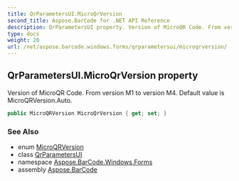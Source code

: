 ```yaml
---
title: QrParametersUI.MicroQrVersion
second_title: Aspose.BarCode for .NET API Reference
description: QrParametersUI property. Version of MicroQR Code. From version M1 to version M4. Default value is MicroQRVersion.Auto
type: docs
weight: 20
url: /net/aspose.barcode.windows.forms/qrparametersui/microqrversion/
---
```

## QrParametersUI.MicroQrVersion property

Version of MicroQR Code. From version M1 to version M4. Default value is MicroQRVersion.Auto.

```csharp
public MicroQRVersion MicroQrVersion { get; set; }
```

### See Also

* enum [MicroQRVersion](../../../aspose.barcode.generation/microqrversion/)
* class [QrParametersUI](../)
* namespace [Aspose.BarCode.Windows.Forms](../../qrparametersui/)
* assembly [Aspose.BarCode](../../../)



